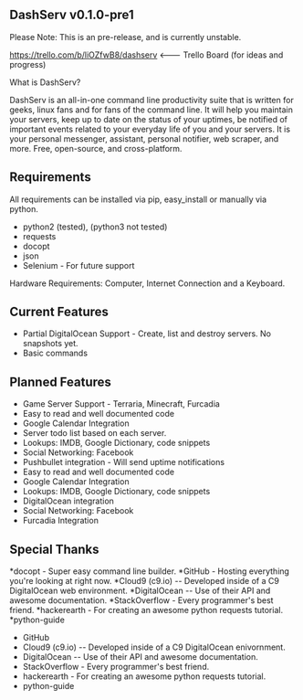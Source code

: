 DashServ v0.1.0-pre1
--------

Please Note: This is an pre-release, and is currently unstable.

https://trello.com/b/liOZfwB8/dashserv <--- Trello Board (for ideas and progress)



What is DashServ?

DashServ is an all-in-one command line productivity suite that is written for
geeks, linux fans and for fans of the command line. It will help you maintain
your servers, keep up to date on the status of your uptimes, be notified
of important events related to your everyday life of you and your servers. It
is your personal messenger, assistant, personal notifier, web scraper, and
more. Free, open-source, and cross-platform.


Requirements
-------------

All requirements can be installed via pip, easy_install or manually via python.
* python2 (tested), (python3 not tested)
* requests
* docopt
* json
* Selenium - For future support

Hardware Requirements: Computer, Internet Connection and a Keyboard.


Current Features
-------

* Partial DigitalOcean Support - Create, list and destroy servers. No snapshots yet.
* Basic commands


Planned Features
------------------

* Game Server Support - Terraria, Minecraft, Furcadia
* Easy to read and well documented code
* Google Calendar Integration
* Server todo list based on each server.
* Lookups: IMDB, Google Dictionary, code snippets
* Social Networking: Facebook
* Pushbullet integration - Will send uptime notifications
* Easy to read and well documented code
* Google Calendar Integration
* Lookups: IMDB, Google Dictionary, code snippets
* DigitalOcean integration
* Social Networking: Facebook
* Furcadia Integration

Special Thanks
---------------

*docopt - Super easy command line builder.
*GitHub - Hosting everything you're looking at right now.
*Cloud9 (c9.io) -- Developed inside of a C9 DigitalOcean web environment.
*DigitalOcean -- Use of their API and awesome documentation.
*StackOverflow - Every programmer's best friend.
*hackerearth - For creating an awesome python requests tutorial.
*python-guide
* GitHub
* Cloud9 (c9.io) -- Developed inside of a C9 DigitalOcean enivornment.
* DigitalOcean -- Use of their API and awesome documentation.
* StackOverflow - Every programmer's best friend.
* hackerearth - For creating an awesome python requests tutorial.
* python-guide

